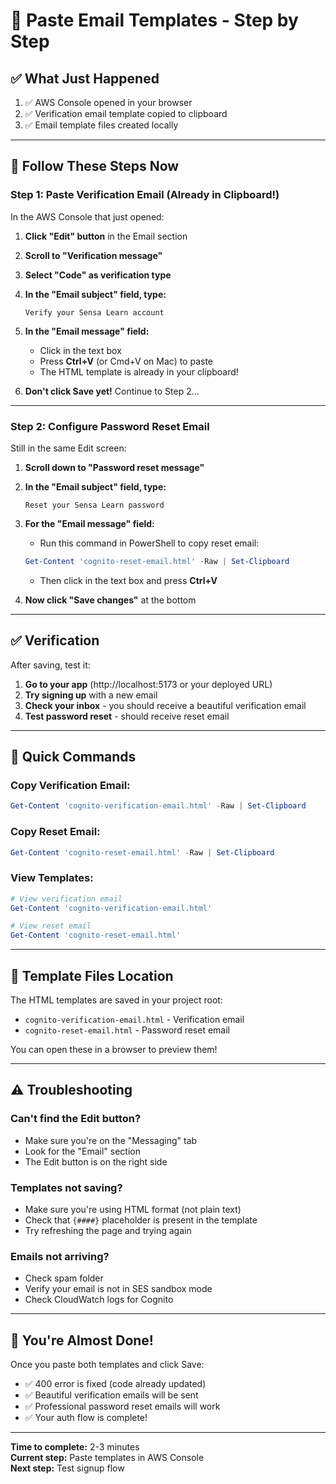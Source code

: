 # 📧 Paste Email Templates - Step by Step

## ✅ What Just Happened

1. ✅ AWS Console opened in your browser
2. ✅ Verification email template copied to clipboard
3. ✅ Email template files created locally

---

## 🎯 Follow These Steps Now

### Step 1: Paste Verification Email (Already in Clipboard!)

In the AWS Console that just opened:

1. **Click "Edit" button** in the Email section
2. **Scroll to "Verification message"**
3. **Select "Code" as verification type**
4. **In the "Email subject" field, type:**
   ```
   Verify your Sensa Learn account
   ```
5. **In the "Email message" field:**
   - Click in the text box
   - Press **Ctrl+V** (or Cmd+V on Mac) to paste
   - The HTML template is already in your clipboard!

6. **Don't click Save yet!** Continue to Step 2...

---

### Step 2: Configure Password Reset Email

Still in the same Edit screen:

1. **Scroll down to "Password reset message"**
2. **In the "Email subject" field, type:**
   ```
   Reset your Sensa Learn password
   ```
3. **For the "Email message" field:**
   - Run this command in PowerShell to copy reset email:
   ```powershell
   Get-Content 'cognito-reset-email.html' -Raw | Set-Clipboard
   ```
   - Then click in the text box and press **Ctrl+V**

4. **Now click "Save changes"** at the bottom

---

## ✅ Verification

After saving, test it:

1. **Go to your app** (http://localhost:5173 or your deployed URL)
2. **Try signing up** with a new email
3. **Check your inbox** - you should receive a beautiful verification email
4. **Test password reset** - should receive reset email

---

## 🚀 Quick Commands

### Copy Verification Email:
```powershell
Get-Content 'cognito-verification-email.html' -Raw | Set-Clipboard
```

### Copy Reset Email:
```powershell
Get-Content 'cognito-reset-email.html' -Raw | Set-Clipboard
```

### View Templates:
```powershell
# View verification email
Get-Content 'cognito-verification-email.html'

# View reset email
Get-Content 'cognito-reset-email.html'
```

---

## 📁 Template Files Location

The HTML templates are saved in your project root:
- `cognito-verification-email.html` - Verification email
- `cognito-reset-email.html` - Password reset email

You can open these in a browser to preview them!

---

## ⚠️ Troubleshooting

### Can't find the Edit button?
- Make sure you're on the "Messaging" tab
- Look for the "Email" section
- The Edit button is on the right side

### Templates not saving?
- Make sure you're using HTML format (not plain text)
- Check that `{####}` placeholder is present in the template
- Try refreshing the page and trying again

### Emails not arriving?
- Check spam folder
- Verify your email is not in SES sandbox mode
- Check CloudWatch logs for Cognito

---

## 🎉 You're Almost Done!

Once you paste both templates and click Save:
- ✅ 400 error is fixed (code already updated)
- ✅ Beautiful verification emails will be sent
- ✅ Professional password reset emails will work
- ✅ Your auth flow is complete!

---

**Time to complete:** 2-3 minutes  
**Current step:** Paste templates in AWS Console  
**Next step:** Test signup flow
